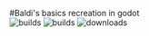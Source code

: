#Baldi's basics recreation in godot  
![builds](https://img.shields.io/github/actions/workflow/status/Everything-Godot/Baldi-Godot-Remakes/.github%2Fworkflows%2Fbuild_push_pr.yml?label=开发版构建&branch=main&style=flat)
![builds](https://img.shields.io/github/actions/workflow/status/Everything-Godot/Baldi-Godot-Remakes/.github%2Fworkflows%2Fbuild_release.yml?label=正式版构建&branch=main&style=flat)
![downloads](https://img.shields.io/github/downloads/Everything-Godot/Baldi-Godot-Remakes/total)
